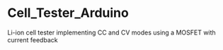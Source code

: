 # Cell_Tester_Arduino
Li-ion cell tester implementing CC and CV modes using a MOSFET with current feedback
